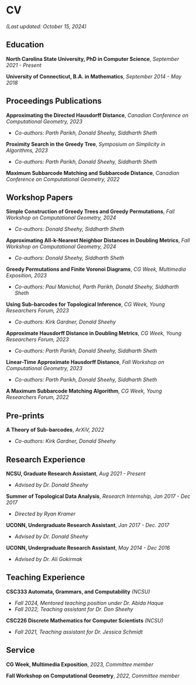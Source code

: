 # CV

_(Last updated: October 15, 2024)_

## Education

**North Carolina State University, PhD in Computer Science**,
_September 2021 - Present_

**University of Connecticut, B.A. in Mathematics**,
_September 2014 - May 2018_

## Proceedings Publications

**Approximating the Directed Hausdorff Distance**,
_Canadian Conference on Computational Geometry, 2023_
* _Co-authors: Parth Parikh, Donald Sheehy, Siddharth Sheth_

**Proximity Search in the Greedy Tree**,
_Symposium on Simplicity in Algorithms, 2023_
* _Co-authors: Parth Parikh, Donald Sheehy, Siddharth Sheth_

**Maximum Subbarcode Matching and Subbarcode Distance**,
_Canadian Conference on Computational Geometry, 2022_

## Workshop Papers

**Simple Construction of Greedy Trees and Greedy Permutations**,
_Fall Workshop on Computational Geometry, 2024_
* _Co-authors: Donald Sheehy, Siddharth Sheth_


**Approximating All-k-Nearest Neighbor Distances in Doubling Metrics**,
_Fall Workshop on Computational Geometry, 2024_
* _Co-authors: Donald Sheehy, Siddharth Sheth_

**Greedy Permutations and Finite Voronoi Diagrams**,
_CG Week, Multimedia Exposition, 2023_
* _Co-authors: Paul Manichol, Parth Parikh, Donald Sheehy, Siddharth Sheth_

**Using Sub-barcodes for Topological Inference**,
_CG Week, Young Researchers Forum, 2023_
* _Co-authors: Kirk Gardner, Donald Sheehy_

**Approximate Hausdorff Distance in Doubling Metrics**,
_CG Week, Young Researchers Forum, 2023_
* _Co-authors: Parth Parikh, Donald Sheehy, Siddharth Sheth_

**Linear-Time Approximate Hausdorff Distance**,
_Fall Workshop on Computational Geometry, 2023_
* _Co-authors: Parth Parikh, Donald Sheehy, Siddharth Sheth_

**A Maximum Subbarcode Matching Algorithm**,
_CG Week, Young Researchers Forum, 2022_

## Pre-prints
**A Theory of Sub-barcodes**,
_ArXiV, 2022_
* _Co-authors: Kirk Gardner, Donald Sheehy_

## Research Experience

**NCSU, Graduate Research Assistant**, 
_Aug 2021 - Present_
* _Advised by Dr. Donald Sheehy_

**Summer of Topological Data Analysis**,
_Research Internship, Jan 2017 - Dec 2017_
* _Directed by Ryan Kramer_

**UCONN, Undergraduate Research Assistant**,
_Jan 2017 - Dec. 2017_
* _Advised by Dr. Donald Sheehy_

**UCONN, Undergraduate Research Assistant**, 
_May 2014 - Dec 2016_
* _Advised by Dr. Ali Gokirmak_

## Teaching Experience

**CSC333 Automata, Grammars, and Computability** _(NCSU)_
* _Fall 2024, Mentored teaching position under Dr. Abida Haque_
* _Fall 2022, Teaching assistant for Dr. Don Sheehy_

**CSC226 Discrete Mathematics for Computer Scientists** _(NCSU)_
* _Fall 2021, Teaching assistant for Dr. Jessica Schmidt_

## Service

**CG Week, Multimedia Exposition**,
_2023, Committee member_

**Fall Workshop on Computational Geometry**,
_2022, Committee member_
